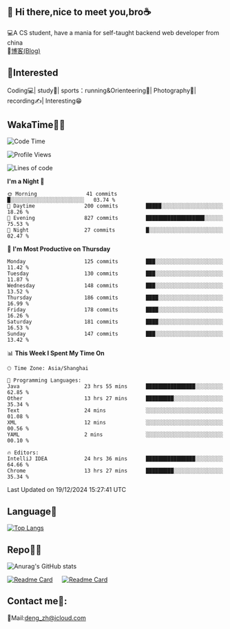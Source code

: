 👋 Hi there,nice to meet you,bro☕
---
💻A CS student, have a mania for self-taught backend web developer from china   
📌[博客(Blog)](https://github.com/HealUP/MyBlog)

 <!-- waka-box start -->
 <!-- waka-box end -->
 
🧲**Interested**
--
Coding💻| study📖| sports：running&Orienteering🏃‍| Photography📸| recording✍️| Interesting😁

WakaTime👨‍💻
---
<!--START_SECTION:waka-->
![Code Time](http://img.shields.io/badge/Code%20Time-2%2C282%20hrs%2015%20mins-blue)

![Profile Views](http://img.shields.io/badge/Profile%20Views-0-blue)

![Lines of code](https://img.shields.io/badge/From%20Hello%20World%20I%27ve%20Written-205.0%20thousand%20lines%20of%20code-blue)

**I'm a Night 🦉** 

```text
🌞 Morning                41 commits          █░░░░░░░░░░░░░░░░░░░░░░░░   03.74 % 
🌆 Daytime                200 commits         █████░░░░░░░░░░░░░░░░░░░░   18.26 % 
🌃 Evening                827 commits         ███████████████████░░░░░░   75.53 % 
🌙 Night                  27 commits          █░░░░░░░░░░░░░░░░░░░░░░░░   02.47 % 
```
📅 **I'm Most Productive on Thursday** 

```text
Monday                   125 commits         ███░░░░░░░░░░░░░░░░░░░░░░   11.42 % 
Tuesday                  130 commits         ███░░░░░░░░░░░░░░░░░░░░░░   11.87 % 
Wednesday                148 commits         ███░░░░░░░░░░░░░░░░░░░░░░   13.52 % 
Thursday                 186 commits         ████░░░░░░░░░░░░░░░░░░░░░   16.99 % 
Friday                   178 commits         ████░░░░░░░░░░░░░░░░░░░░░   16.26 % 
Saturday                 181 commits         ████░░░░░░░░░░░░░░░░░░░░░   16.53 % 
Sunday                   147 commits         ███░░░░░░░░░░░░░░░░░░░░░░   13.42 % 
```


📊 **This Week I Spent My Time On** 

```text
🕑︎ Time Zone: Asia/Shanghai

💬 Programming Languages: 
Java                     23 hrs 55 mins      ████████████████░░░░░░░░░   62.85 % 
Other                    13 hrs 27 mins      █████████░░░░░░░░░░░░░░░░   35.34 % 
Text                     24 mins             ░░░░░░░░░░░░░░░░░░░░░░░░░   01.08 % 
XML                      12 mins             ░░░░░░░░░░░░░░░░░░░░░░░░░   00.56 % 
YAML                     2 mins              ░░░░░░░░░░░░░░░░░░░░░░░░░   00.10 % 

🔥 Editors: 
IntelliJ IDEA            24 hrs 36 mins      ████████████████░░░░░░░░░   64.66 % 
Chrome                   13 hrs 27 mins      █████████░░░░░░░░░░░░░░░░   35.34 % 
```


 Last Updated on 19/12/2024 15:27:41 UTC
<!--END_SECTION:waka-->

Language🚀
---
[![Top Langs](https://github-readme-stats.vercel.app/api/top-langs/?username=HealUP&layout=compact&hide_border=true)](https://github.com/HealUP)

Repo🧑‍💻
---
![Anurag's GitHub stats](https://github-readme-stats.vercel.app/api?username=HealUP&count_private=true&show_icons=true&theme=gruvbox&hide_border=true) 

[![Readme Card](https://github-readme-stats.vercel.app/api/pin/?username=HealUP&repo=InternetEy&theme=transparent)](https://github.com/HealUP/InternetEy) &emsp;
[![Readme Card](https://github-readme-stats.vercel.app/api/pin/?username=HealUP&repo=CampusExperience&theme=transparent)](https://github.com/HealUP/CampusExperience)


Contact me📱:
---
📮Mail:deng_zh@icloud.com  
